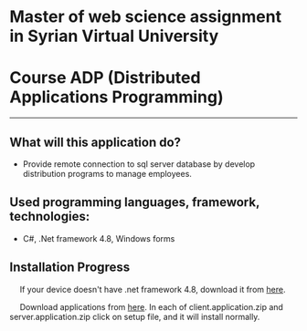 ﻿# Master of web science assignment in Syrian Virtual University
# Course ADP (Distributed Applications Programming)
---

## What will this application do?
- Provide remote connection to sql server database by develop distribution programs to manage employees.

## Used programming languages, framework, technologies:
- C#, .Net framework 4.8, Windows forms

## Installation Progress
&emsp; If your device doesn't have .net framework 4.8, download it from [here](https://dotnet.microsoft.com/en-us/download/dotnet-framework/thank-you/net48-web-installer).

&emsp; Download applications from [here](https://github.com/MWSMyHomeworks/MWS_ADP_S22_HW_Mohammad_214747_Kinana_227536_Aladdin_176218_Marwa_175978/releases/tag/EmployeesManagement). In each of client.application.zip and server.application.zip click on setup file, and it will install normally.